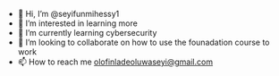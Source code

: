 - 👋 Hi, I’m @seyifunmihessy1
- 👀 I’m interested in learning more 
- 🌱 I’m currently learning cybersecurity
- 💞️ I’m looking to collaborate on how to use the founadation course to work
- 📫 How to reach me olofinladeoluwaseyi@gmail.com

<!---
seyifunmihessy1/seyifunmihessy1 is a ✨ special ✨ repository because its `README.md` (this file) appears on your GitHub profile.
You can click the Preview link to take a look at your changes.
--->
